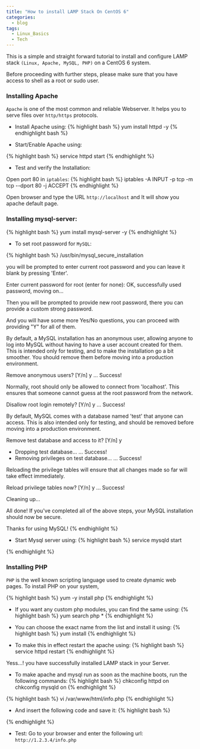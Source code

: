 ```yaml
---
title: "How to install LAMP Stack On CentOS 6"
categories:
  - blog
tags:
  - Linux_Basics
  - Tech
---
```


This is a simple and straight forward tutorial to install and configure LAMP stack `(Linux, Apache, MySQL, PHP)` on a CentOS 6 system.

Before proceeding with further steps, please make sure that you have access to shell as a root or sudo user.

### Installing Apache

`Apache` is one of the most common and reliable Webserver. It helps you to serve files over `http/https` protocols.

- Install Apache using:
{% highlight bash %}
yum install httpd -y
{% endhighlight bash %}

- Start/Enable Apache using:

{% highlight bash %}
service httpd start
{% endhighlight %}

- Test and verify the Installation:

Open port 80 in `iptables`:
{% highlight bash %}
iptables -A INPUT -p tcp -m tcp --dport 80 -j ACCEPT
{% endhighlight %}

Open browser and type the URL `http://localhost` and It will show you apache default page.


### Installing mysql-server:

{% highlight bash %}
yum install mysql-server -y
{% endhighlight %}

- To set root password for `MySQL`:

{% highlight bash %}
/usr/bin/mysql_secure_installation

you will be prompted to enter current root password and you can leave it blank by pressing 'Enter'. 

Enter current password for root (enter for none):
OK, successfully used password, moving on...

Then you will be prompted to provide new root password, there you can provide a custom strong password.

And you will have some more Yes/No questions, you can proceed with providing "Y" for all of them.

By default, a MySQL installation has an anonymous user, allowing anyone
to log into MySQL without having to have a user account created for
them.  This is intended only for testing, and to make the installation
go a bit smoother.  You should remove them before moving into a
production environment.

Remove anonymous users? [Y/n] y
 ... Success!

Normally, root should only be allowed to connect from 'localhost'.  This
ensures that someone cannot guess at the root password from the network.

Disallow root login remotely? [Y/n] y
... Success!

By default, MySQL comes with a database named 'test' that anyone can
access.  This is also intended only for testing, and should be removed
before moving into a production environment.

Remove test database and access to it? [Y/n] y
 - Dropping test database...
 ... Success!
 - Removing privileges on test database...
 ... Success!

Reloading the privilege tables will ensure that all changes made so far
will take effect immediately.

Reload privilege tables now? [Y/n] y
 ... Success!

Cleaning up...

All done!  If you've completed all of the above steps, your MySQL
installation should now be secure.

Thanks for using MySQL!
{% endhighlight %}

- Start Mysql server using:
{% highlight bash %}
service mysqld start

{% endhighlight %}


### Installing PHP

`PHP` is the well known scripting language used to create dynamic web pages. To install PHP on your system,

{% highlight bash %}
yum -y install php
{% endhighlight %}

- If you want any custom php modules, you can find the same using:
{% highlight bash %}
yum search php *
{% endhighlight %}

- You can choose the exact name from the list and install it using:
{% highlight bash %}
yum install <module-name>
{% endhighlight %}

- To make this in effect restart the apache using:
{% highlight bash %}
service httpd restart
{% endhighlight %}

Yess...! you have successfully installed LAMP stack in your Server.

- To make apache and mysql run as soon as the machine boots, run the following commands:
{% highlight bash %}
chkconfig httpd on
chkconfig mysqld on
{% endhighlight %}

{% highlight bash %}
vi /var/www/html/info.php
{% endhighlight %}

- And insert the following code and save it:
{% highlight bash %}
<?php phpinfo(); ?>
{% endhighlight %}

- Test: Go to your browser and enter the following url: `http://1.2.3.4/info.php`
